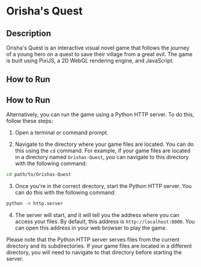 # Orisha's Quest

## Description
Orisha's Quest is an interactive visual novel game that follows the journey of a young hero on a quest to save their village from a great evil. The game is built using PixiJS, a 2D WebGL rendering engine, and JavaScript.

## How to Run

## How to Run
Alternatively, you can run the game using a Python HTTP server. To do this, follow these steps:

1. Open a terminal or command prompt.

2. Navigate to the directory where your game files are located. You can do this using the `cd` command. For example, if your game files are located in a directory named `Orishas-Quest`, you can navigate to this directory with the following command:

```bash
cd path/to/Orishas-Quest
```

3. Once you're in the correct directory, start the Python HTTP server. You can do this with the following command:

```bash
python -m http.server
```

4. The server will start, and it will tell you the address where you can access your files. By default, this address is `http://localhost:8000`. You can open this address in your web browser to play the game.

Please note that the Python HTTP server serves files from the current directory and its subdirectories. If your game files are located in a different directory, you will need to navigate to that directory before starting the server.


